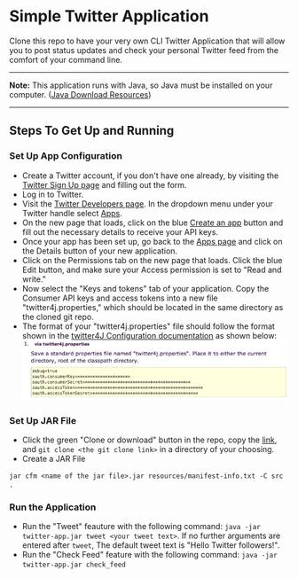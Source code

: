 # Simple Twitter Application
Clone this repo to have your very own CLI Twitter Application that will allow you to post status updates and check your personal Twitter feed from the comfort of your command line.

---

**Note:** This application runs with Java, so Java must be installed on your computer. ([Java Download Resources](https://docs.oracle.com/cd/E19182-01/820-7851/inst_cli_jdk_javahome_t/))

---

## Steps To Get Up and Running
### Set Up App Configuration
* Create a Twitter account, if you don't have one already, by visiting the [Twitter Sign Up page](https://twitter.com/i/flow/signup) and filling out the form.
* Log in to Twitter.
* Visit the [Twitter Developers page](https://developer.twitter.com/content/developer-twitter/en.html). In the dropdown menu under your Twitter handle select [Apps](https://developer.twitter.com/en/apps).
* On the new page that loads, click on the blue [Create an app](https://developer.twitter.com/en/apps/create) button and fill out the necessary details to receive your API keys.
* Once your app has been set up, go back to the [Apps page](https://developer.twitter.com/en/apps) and click on the Details button of your new application.
* Click on the Permissions tab on the new page that loads. Click the blue Edit button, and make sure your Access permission is set to "Read and write."
* Now select the "Keys and tokens" tab of your application. Copy the Consumer API keys and access tokens into a new file "twitter4j.properties," which should be located in the same directory as the cloned git repo.
* The format of your "twitter4j.properties" file should follow the format shown in the [twitter4J Configuration documentation](http://twitter4j.org/en/configuration.html) as shown below:
![example twitter4j.properties file](https://github.com/jcorteza/twitter-app/blob/master/twitter4j-config.png)
### Set Up JAR File
* Click the green "Clone or download" button in the repo, copy the [link](https://github.com/jcorteza/twitter-app.git), and `git clone <the git clone link>` in a directory of your choosing.
* Create a JAR File
```
jar cfm <name of the jar file>.jar resources/manifest-info.txt -C src .
``` 
### Run the Application
* Run the "Tweet" feauture with the following command: `java -jar twitter-app.jar tweet <your tweet text>`. If no further arguments are entered after `tweet`, The default tweet text is "Hello Twitter followers!".
* Run the "Check Feed" feature with the following command: `java -jar twitter-app.jar check_feed`
